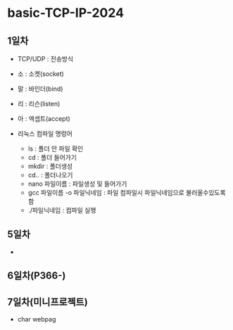 # basic-TCP-IP-2024

## 1일차 
- TCP/UDP : 전송방식 
- 소 : 소켓(socket)
- 말 : 바인더(bind)
- 리 : 리슨(listen)
- 아 : 엑셉트(accept)

- 리눅스 컴파일 명렁어  
    - ls : 폴더 안 파일 확인
    - cd : 폴더 들어가기
    - mkdir : 폴더생성
    - cd.. : 폴더나오기
    - nano 파일이름 : 파일생성 및 들어가기 
    - gcc 파일이름 -o 파일닉네임 : 파일 컴파일시 파일닉네임으로 불러올수있도록 함
    - ./파일닉네임 : 컴파일 실행

## 5일차
-

## 6일차(P366-)

## 7일차(미니프로젝트)
- char webpag 